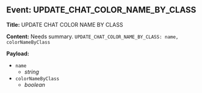 ## Event: UPDATE_CHAT_COLOR_NAME_BY_CLASS

**Title:** UPDATE CHAT COLOR NAME BY CLASS

**Content:**
Needs summary.
`UPDATE_CHAT_COLOR_NAME_BY_CLASS: name, colorNameByClass`

**Payload:**
- `name`
  - *string*
- `colorNameByClass`
  - *boolean*